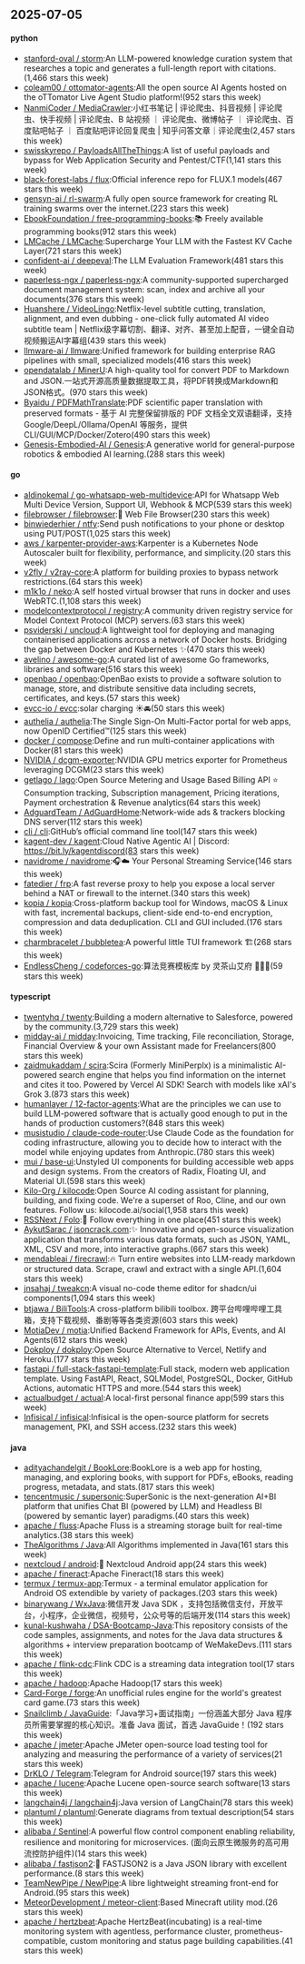 ## 2025-07-05

#### python
* [stanford-oval / storm](https://github.com/stanford-oval/storm):An LLM-powered knowledge curation system that researches a topic and generates a full-length report with citations.(1,466 stars this week)
* [coleam00 / ottomator-agents](https://github.com/coleam00/ottomator-agents):All the open source AI Agents hosted on the oTTomator Live Agent Studio platform!(952 stars this week)
* [NanmiCoder / MediaCrawler](https://github.com/NanmiCoder/MediaCrawler):小红书笔记 | 评论爬虫、抖音视频 | 评论爬虫、快手视频 | 评论爬虫、B 站视频 ｜ 评论爬虫、微博帖子 ｜ 评论爬虫、百度贴吧帖子 ｜ 百度贴吧评论回复爬虫 | 知乎问答文章｜评论爬虫(2,457 stars this week)
* [swisskyrepo / PayloadsAllTheThings](https://github.com/swisskyrepo/PayloadsAllTheThings):A list of useful payloads and bypass for Web Application Security and Pentest/CTF(1,141 stars this week)
* [black-forest-labs / flux](https://github.com/black-forest-labs/flux):Official inference repo for FLUX.1 models(467 stars this week)
* [gensyn-ai / rl-swarm](https://github.com/gensyn-ai/rl-swarm):A fully open source framework for creating RL training swarms over the internet.(223 stars this week)
* [EbookFoundation / free-programming-books](https://github.com/EbookFoundation/free-programming-books):📚 Freely available programming books(912 stars this week)
* [LMCache / LMCache](https://github.com/LMCache/LMCache):Supercharge Your LLM with the Fastest KV Cache Layer(721 stars this week)
* [confident-ai / deepeval](https://github.com/confident-ai/deepeval):The LLM Evaluation Framework(481 stars this week)
* [paperless-ngx / paperless-ngx](https://github.com/paperless-ngx/paperless-ngx):A community-supported supercharged document management system: scan, index and archive all your documents(376 stars this week)
* [Huanshere / VideoLingo](https://github.com/Huanshere/VideoLingo):Netflix-level subtitle cutting, translation, alignment, and even dubbing - one-click fully automated AI video subtitle team | Netflix级字幕切割、翻译、对齐、甚至加上配音，一键全自动视频搬运AI字幕组(439 stars this week)
* [llmware-ai / llmware](https://github.com/llmware-ai/llmware):Unified framework for building enterprise RAG pipelines with small, specialized models(416 stars this week)
* [opendatalab / MinerU](https://github.com/opendatalab/MinerU):A high-quality tool for convert PDF to Markdown and JSON.一站式开源高质量数据提取工具，将PDF转换成Markdown和JSON格式。(970 stars this week)
* [Byaidu / PDFMathTranslate](https://github.com/Byaidu/PDFMathTranslate):PDF scientific paper translation with preserved formats - 基于 AI 完整保留排版的 PDF 文档全文双语翻译，支持 Google/DeepL/Ollama/OpenAI 等服务，提供 CLI/GUI/MCP/Docker/Zotero(490 stars this week)
* [Genesis-Embodied-AI / Genesis](https://github.com/Genesis-Embodied-AI/Genesis):A generative world for general-purpose robotics & embodied AI learning.(288 stars this week)

#### go
* [aldinokemal / go-whatsapp-web-multidevice](https://github.com/aldinokemal/go-whatsapp-web-multidevice):API for Whatsapp Web Multi Device Version, Support UI, Webhook & MCP(539 stars this week)
* [filebrowser / filebrowser](https://github.com/filebrowser/filebrowser):📂 Web File Browser(230 stars this week)
* [binwiederhier / ntfy](https://github.com/binwiederhier/ntfy):Send push notifications to your phone or desktop using PUT/POST(1,025 stars this week)
* [aws / karpenter-provider-aws](https://github.com/aws/karpenter-provider-aws):Karpenter is a Kubernetes Node Autoscaler built for flexibility, performance, and simplicity.(20 stars this week)
* [v2fly / v2ray-core](https://github.com/v2fly/v2ray-core):A platform for building proxies to bypass network restrictions.(64 stars this week)
* [m1k1o / neko](https://github.com/m1k1o/neko):A self hosted virtual browser that runs in docker and uses WebRTC.(1,108 stars this week)
* [modelcontextprotocol / registry](https://github.com/modelcontextprotocol/registry):A community driven registry service for Model Context Protocol (MCP) servers.(63 stars this week)
* [psviderski / uncloud](https://github.com/psviderski/uncloud):A lightweight tool for deploying and managing containerised applications across a network of Docker hosts. Bridging the gap between Docker and Kubernetes ✨(470 stars this week)
* [avelino / awesome-go](https://github.com/avelino/awesome-go):A curated list of awesome Go frameworks, libraries and software(516 stars this week)
* [openbao / openbao](https://github.com/openbao/openbao):OpenBao exists to provide a software solution to manage, store, and distribute sensitive data including secrets, certificates, and keys.(57 stars this week)
* [evcc-io / evcc](https://github.com/evcc-io/evcc):solar charging ☀️🚘(50 stars this week)
* [authelia / authelia](https://github.com/authelia/authelia):The Single Sign-On Multi-Factor portal for web apps, now OpenID Certified™(125 stars this week)
* [docker / compose](https://github.com/docker/compose):Define and run multi-container applications with Docker(81 stars this week)
* [NVIDIA / dcgm-exporter](https://github.com/NVIDIA/dcgm-exporter):NVIDIA GPU metrics exporter for Prometheus leveraging DCGM(23 stars this week)
* [getlago / lago](https://github.com/getlago/lago):Open Source Metering and Usage Based Billing API ⭐️ Consumption tracking, Subscription management, Pricing iterations, Payment orchestration & Revenue analytics(64 stars this week)
* [AdguardTeam / AdGuardHome](https://github.com/AdguardTeam/AdGuardHome):Network-wide ads & trackers blocking DNS server(112 stars this week)
* [cli / cli](https://github.com/cli/cli):GitHub’s official command line tool(147 stars this week)
* [kagent-dev / kagent](https://github.com/kagent-dev/kagent):Cloud Native Agentic AI | Discord: https://bit.ly/kagentdiscord(83 stars this week)
* [navidrome / navidrome](https://github.com/navidrome/navidrome):🎧☁️ Your Personal Streaming Service(146 stars this week)
* [fatedier / frp](https://github.com/fatedier/frp):A fast reverse proxy to help you expose a local server behind a NAT or firewall to the internet.(340 stars this week)
* [kopia / kopia](https://github.com/kopia/kopia):Cross-platform backup tool for Windows, macOS & Linux with fast, incremental backups, client-side end-to-end encryption, compression and data deduplication. CLI and GUI included.(176 stars this week)
* [charmbracelet / bubbletea](https://github.com/charmbracelet/bubbletea):A powerful little TUI framework 🏗(268 stars this week)
* [EndlessCheng / codeforces-go](https://github.com/EndlessCheng/codeforces-go):算法竞赛模板库 by 灵茶山艾府 💭💡🎈(59 stars this week)

#### typescript
* [twentyhq / twenty](https://github.com/twentyhq/twenty):Building a modern alternative to Salesforce, powered by the community.(3,729 stars this week)
* [midday-ai / midday](https://github.com/midday-ai/midday):Invoicing, Time tracking, File reconciliation, Storage, Financial Overview & your own Assistant made for Freelancers(800 stars this week)
* [zaidmukaddam / scira](https://github.com/zaidmukaddam/scira):Scira (Formerly MiniPerplx) is a minimalistic AI-powered search engine that helps you find information on the internet and cites it too. Powered by Vercel AI SDK! Search with models like xAI's Grok 3.(873 stars this week)
* [humanlayer / 12-factor-agents](https://github.com/humanlayer/12-factor-agents):What are the principles we can use to build LLM-powered software that is actually good enough to put in the hands of production customers?(848 stars this week)
* [musistudio / claude-code-router](https://github.com/musistudio/claude-code-router):Use Claude Code as the foundation for coding infrastructure, allowing you to decide how to interact with the model while enjoying updates from Anthropic.(780 stars this week)
* [mui / base-ui](https://github.com/mui/base-ui):Unstyled UI components for building accessible web apps and design systems. From the creators of Radix, Floating UI, and Material UI.(598 stars this week)
* [Kilo-Org / kilocode](https://github.com/Kilo-Org/kilocode):Open Source AI coding assistant for planning, building, and fixing code. We're a superset of Roo, Cline, and our own features. Follow us: kilocode.ai/social(1,958 stars this week)
* [RSSNext / Folo](https://github.com/RSSNext/Folo):🧡 Follow everything in one place(451 stars this week)
* [AykutSarac / jsoncrack.com](https://github.com/AykutSarac/jsoncrack.com):✨ Innovative and open-source visualization application that transforms various data formats, such as JSON, YAML, XML, CSV and more, into interactive graphs.(667 stars this week)
* [mendableai / firecrawl](https://github.com/mendableai/firecrawl):🔥 Turn entire websites into LLM-ready markdown or structured data. Scrape, crawl and extract with a single API.(1,604 stars this week)
* [jnsahaj / tweakcn](https://github.com/jnsahaj/tweakcn):A visual no-code theme editor for shadcn/ui components(1,094 stars this week)
* [btjawa / BiliTools](https://github.com/btjawa/BiliTools):A cross-platform bilibili toolbox. 跨平台哔哩哔哩工具箱，支持下载视频、番剧等等各类资源(603 stars this week)
* [MotiaDev / motia](https://github.com/MotiaDev/motia):Unified Backend Framework for APIs, Events, and AI Agents(612 stars this week)
* [Dokploy / dokploy](https://github.com/Dokploy/dokploy):Open Source Alternative to Vercel, Netlify and Heroku.(177 stars this week)
* [fastapi / full-stack-fastapi-template](https://github.com/fastapi/full-stack-fastapi-template):Full stack, modern web application template. Using FastAPI, React, SQLModel, PostgreSQL, Docker, GitHub Actions, automatic HTTPS and more.(544 stars this week)
* [actualbudget / actual](https://github.com/actualbudget/actual):A local-first personal finance app(599 stars this week)
* [Infisical / infisical](https://github.com/Infisical/infisical):Infisical is the open-source platform for secrets management, PKI, and SSH access.(232 stars this week)

#### java
* [adityachandelgit / BookLore](https://github.com/adityachandelgit/BookLore):BookLore is a web app for hosting, managing, and exploring books, with support for PDFs, eBooks, reading progress, metadata, and stats.(817 stars this week)
* [tencentmusic / supersonic](https://github.com/tencentmusic/supersonic):SuperSonic is the next-generation AI+BI platform that unifies Chat BI (powered by LLM) and Headless BI (powered by semantic layer) paradigms.(40 stars this week)
* [apache / fluss](https://github.com/apache/fluss):Apache Fluss is a streaming storage built for real-time analytics.(38 stars this week)
* [TheAlgorithms / Java](https://github.com/TheAlgorithms/Java):All Algorithms implemented in Java(161 stars this week)
* [nextcloud / android](https://github.com/nextcloud/android):📱 Nextcloud Android app(24 stars this week)
* [apache / fineract](https://github.com/apache/fineract):Apache Fineract(18 stars this week)
* [termux / termux-app](https://github.com/termux/termux-app):Termux - a terminal emulator application for Android OS extendible by variety of packages.(203 stars this week)
* [binarywang / WxJava](https://github.com/binarywang/WxJava):微信开发 Java SDK ，支持包括微信支付，开放平台，小程序，企业微信，视频号，公众号等的后端开发(114 stars this week)
* [kunal-kushwaha / DSA-Bootcamp-Java](https://github.com/kunal-kushwaha/DSA-Bootcamp-Java):This repository consists of the code samples, assignments, and notes for the Java data structures & algorithms + interview preparation bootcamp of WeMakeDevs.(111 stars this week)
* [apache / flink-cdc](https://github.com/apache/flink-cdc):Flink CDC is a streaming data integration tool(17 stars this week)
* [apache / hadoop](https://github.com/apache/hadoop):Apache Hadoop(17 stars this week)
* [Card-Forge / forge](https://github.com/Card-Forge/forge):An unofficial rules engine for the world's greatest card game.(73 stars this week)
* [Snailclimb / JavaGuide](https://github.com/Snailclimb/JavaGuide):「Java学习+面试指南」一份涵盖大部分 Java 程序员所需要掌握的核心知识。准备 Java 面试，首选 JavaGuide！(192 stars this week)
* [apache / jmeter](https://github.com/apache/jmeter):Apache JMeter open-source load testing tool for analyzing and measuring the performance of a variety of services(21 stars this week)
* [DrKLO / Telegram](https://github.com/DrKLO/Telegram):Telegram for Android source(197 stars this week)
* [apache / lucene](https://github.com/apache/lucene):Apache Lucene open-source search software(13 stars this week)
* [langchain4j / langchain4j](https://github.com/langchain4j/langchain4j):Java version of LangChain(78 stars this week)
* [plantuml / plantuml](https://github.com/plantuml/plantuml):Generate diagrams from textual description(54 stars this week)
* [alibaba / Sentinel](https://github.com/alibaba/Sentinel):A powerful flow control component enabling reliability, resilience and monitoring for microservices. (面向云原生微服务的高可用流控防护组件)(14 stars this week)
* [alibaba / fastjson2](https://github.com/alibaba/fastjson2):🚄 FASTJSON2 is a Java JSON library with excellent performance.(8 stars this week)
* [TeamNewPipe / NewPipe](https://github.com/TeamNewPipe/NewPipe):A libre lightweight streaming front-end for Android.(95 stars this week)
* [MeteorDevelopment / meteor-client](https://github.com/MeteorDevelopment/meteor-client):Based Minecraft utility mod.(26 stars this week)
* [apache / hertzbeat](https://github.com/apache/hertzbeat):Apache HertzBeat(incubating) is a real-time monitoring system with agentless, performance cluster, prometheus-compatible, custom monitoring and status page building capabilities.(41 stars this week)
